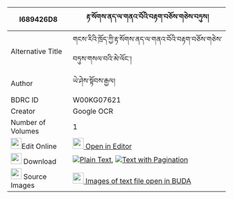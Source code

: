 |I689426D8|རྟ་སོགས་ནད་ལ་གནའ་བོའི་བརྟག་བཅོས་གཅེས་བཏུས། 
| --- | --- 
|Alternative Title |གངས་རིའི་ཁྲོད་ཀྱི་རྟ་སོགས་ནད་ལ་གནའ་བོའི་བརྟག་བཅོས་གཅེས་བཏུས་གསལ་བའི་མེ་ལོང་།
|Author| ཡེ་ཤེས་སྟོབས་རྒྱལ།
|BDRC ID | W00KG07621
|Creator | Google OCR
|Number of Volumes| 1
|<img width="25" src="https://img.icons8.com/color/25/000000/edit-property.png">Edit Online| [<img width="25" src="https://avatars.githubusercontent.com/u/45091458?s=200&v=4"> Open in Editor](http://editor.openpecha.org/I689426D8)
|<img width="25" src="https://img.icons8.com/fluent/48/000000/download-2.png"/>  Download | [![](https://img.icons8.com/color/20/000000/txt.png)Plain Text](https://github.com/Openpecha/I689426D8/releases/download/v1/ta_sok_ne_la_nawo_i_tak_cho_sa_plain_I689426D8.zip), [![](https://img.icons8.com/color/20/000000/txt.png)Text with Pagination](https://github.com/Openpecha/I689426D8/releases/download/v1/ta_sok_ne_la_nawo_i_tak_cho_sa_pages_I689426D8.zip)
|<img width="25" src="https://img.icons8.com/plasticine/100/000000/pictures-folder.png"/>  Source Images | [<img width="25" src="https://library.bdrc.io/icons/BUDA-small.svg"> Images of text file open in BUDA](https://library.bdrc.io/show/bdr:W00KG07621)